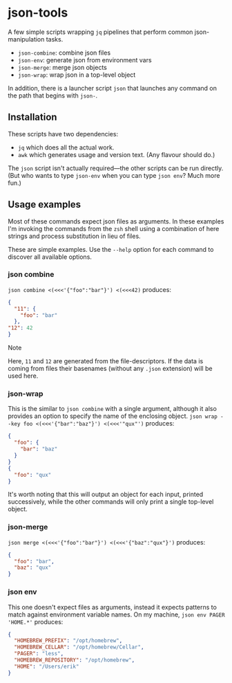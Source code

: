 # json-tools

A few simple scripts wrapping `jq` pipelines
that perform common json-manipulation tasks.

- `json-combine`: combine json files
- `json-env`: generate json from environment vars
- `json-merge`: merge json objects
- `json-wrap`: wrap json in a top-level object

In addition, there is a launcher script `json`
that launches any command on the path that begins with `json-`.



## Installation

These scripts have two dependencies:

- `jq` which does all the actual work.
- `awk` which generates usage and version text. (Any flavour should do.)

The `json` script isn't actually required—the other scripts can be run directly.
(But who wants to type `json-env` when you can type `json env`? Much more fun.)



## Usage examples

Most of these commands expect json files as arguments. In these examples I'm invoking the commands from the `zsh` shell using a combination of here strings and process substitution in lieu of files.

These are simple examples. Use the `--help` option for each command to discover all available options.

### json combine

`json combine <(<<<'{"foo":"bar"}') <(<<<42)` produces:

```json
{
  "11": {
    "foo": "bar"
  },
"12": 42
}
```

> [!Note]
>
> Here, `11` and `12` are generated from the file-descriptors. If the data is coming from files their basenames (without any `.json` extension) will be used here.

### json-wrap

This is the similar to `json combine` with a single argument, although it also provides an option to specify the name of the enclosing object. `json wrap --key foo <(<<<'{"bar":"baz"}') <(<<<'"qux"')`  produces:

```json
{
  "foo": {
    "bar": "baz"
  }
}
{
  "foo": "qux"
}
```

It's worth noting that this will output an object for each input, printed successively, while the other commands will only print a single top-level object.

### json-merge

`json merge <(<<<'{"foo":"bar"}') <(<<<'{"baz":"qux"}')` produces:

```json
{
  "foo": "bar",
  "baz": "qux"
}
```

### json env

This one doesn't expect files as arguments, instead it expects patterns to match against environment variable names. On my machine, `json env PAGER 'HOME.*'` produces:

```json
{
  "HOMEBREW_PREFIX": "/opt/homebrew",
  "HOMEBREW_CELLAR": "/opt/homebrew/Cellar",
  "PAGER": "less",
  "HOMEBREW_REPOSITORY": "/opt/homebrew",
  "HOME": "/Users/erik"
}
```

